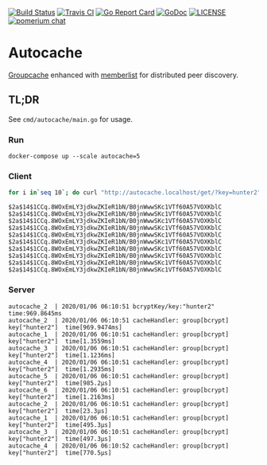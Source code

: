 [![Build Status](https://github.com/pomerium/autocache/workflows/build/badge.svg)](https://github.com/pomerium/autocache/actions?workflow=build)
[![Travis CI](https://travis-ci.org/pomerium/autocache.svg?branch=master)](https://travis-ci.org/pomerium/autocache)
[![Go Report Card](https://goreportcard.com/badge/github.com/pomerium/autocache)](https://goreportcard.com/report/github.com/pomerium/autocache)
[![GoDoc](https://godoc.org/github.com/pomerium/autocache?status.svg)](https://godoc.org/github.com/pomerium/autocache)
[![LICENSE](https://img.shields.io/github/license/pomerium/autocache.svg)](https://github.com/pomerium/autocache/blob/master/LICENSE)
[![pomerium chat](https://img.shields.io/badge/chat-on%20slack-blue.svg?style=flat&logo=slack)](http://slack.pomerium.io)

# Autocache

[Groupcache](https://github.com/golang/groupcache) enhanced with [memberlist](https://github.com/hashicorp/memberlist) for distributed peer discovery.

## TL;DR

See `cmd/autocache/main.go` for usage.

### Run

`docker-compose up --scale autocache=5`

### Client

```bash
for i in`seq 10`; do curl "http://autocache.localhost/get/?key=hunter2";echo; done

```

```
$2a$14$1CCq.8WOxEmLY3jdkwZKIeR1bN/B0jnWwwSKc1VTf60A57VOXKblC
$2a$14$1CCq.8WOxEmLY3jdkwZKIeR1bN/B0jnWwwSKc1VTf60A57VOXKblC
$2a$14$1CCq.8WOxEmLY3jdkwZKIeR1bN/B0jnWwwSKc1VTf60A57VOXKblC
$2a$14$1CCq.8WOxEmLY3jdkwZKIeR1bN/B0jnWwwSKc1VTf60A57VOXKblC
$2a$14$1CCq.8WOxEmLY3jdkwZKIeR1bN/B0jnWwwSKc1VTf60A57VOXKblC
$2a$14$1CCq.8WOxEmLY3jdkwZKIeR1bN/B0jnWwwSKc1VTf60A57VOXKblC
$2a$14$1CCq.8WOxEmLY3jdkwZKIeR1bN/B0jnWwwSKc1VTf60A57VOXKblC
$2a$14$1CCq.8WOxEmLY3jdkwZKIeR1bN/B0jnWwwSKc1VTf60A57VOXKblC
$2a$14$1CCq.8WOxEmLY3jdkwZKIeR1bN/B0jnWwwSKc1VTf60A57VOXKblC
$2a$14$1CCq.8WOxEmLY3jdkwZKIeR1bN/B0jnWwwSKc1VTf60A57VOXKblC
```

### Server

```
autocache_2  | 2020/01/06 06:10:51 bcryptKey/key:"hunter2"	time:969.8645ms
autocache_2  | 2020/01/06 06:10:51 cacheHandler: group[bcrypt]	key["hunter2"]	time[969.9474ms]
autocache_1  | 2020/01/06 06:10:51 cacheHandler: group[bcrypt]	key["hunter2"]	time[1.3559ms]
autocache_3  | 2020/01/06 06:10:51 cacheHandler: group[bcrypt]	key["hunter2"]	time[1.1236ms]
autocache_4  | 2020/01/06 06:10:51 cacheHandler: group[bcrypt]	key["hunter2"]	time[1.2935ms]
autocache_5  | 2020/01/06 06:10:51 cacheHandler: group[bcrypt]	key["hunter2"]	time[985.2µs]
autocache_6  | 2020/01/06 06:10:51 cacheHandler: group[bcrypt]	key["hunter2"]	time[1.2163ms]
autocache_2  | 2020/01/06 06:10:51 cacheHandler: group[bcrypt]	key["hunter2"]	time[23.3µs]
autocache_1  | 2020/01/06 06:10:51 cacheHandler: group[bcrypt]	key["hunter2"]	time[495.3µs]
autocache_3  | 2020/01/06 06:10:51 cacheHandler: group[bcrypt]	key["hunter2"]	time[497.3µs]
autocache_4  | 2020/01/06 06:10:52 cacheHandler: group[bcrypt]	key["hunter2"]	time[770.5µs]
```
